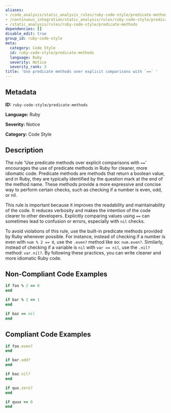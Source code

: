 ```yaml
---
aliases:
- /code_analysis/static_analysis_rules/ruby-code-style/predicate-methods
- /continuous_integration/static_analysis/rules/ruby-code-style/predicate-methods
- /static_analysis/rules/ruby-code-style/predicate-methods
dependencies: []
disable_edit: true
group_id: ruby-code-style
meta:
  category: Code Style
  id: ruby-code-style/predicate-methods
  language: Ruby
  severity: Notice
  severity_rank: 3
title: 'Use predicate methods over explicit comparisons with `==` '
---
```

<!--  SOURCED FROM https://github.com/DataDog/datadog-static-analyzer-rule-docs -->


## Metadata
**ID:** `ruby-code-style/predicate-methods`

**Language:** Ruby

**Severity:** Notice

**Category:** Code Style

## Description
The rule 'Use predicate methods over explicit comparisons with `==`' encourages the use of predicate methods in Ruby for cleaner, more idiomatic code. Predicate methods are methods that return a boolean value, and in Ruby, they are typically identified by the question mark at the end of the method name. These methods provide a more expressive and concise way to perform certain checks, such as checking if a number is even, odd, or nil.

This rule is important because it improves the readability and maintainability of the code. It reduces verbosity and makes the intention of the code clearer to other developers. Explicitly comparing values using `==` can sometimes lead to confusion or errors, especially with `nil` checks. 

To avoid violations of this rule, use the built-in predicate methods provided by Ruby whenever possible. For instance, instead of checking if a number is even with `num % 2 == 0`, use the `.even?` method like so: `num.even?`. Similarly, instead of checking if a variable is `nil` with `var == nil`, use the `.nil?` method: `var.nil?`. By following these practices, you can write cleaner and more idiomatic Ruby code.

## Non-Compliant Code Examples
```ruby
if foo % 2 == 0
end

if bar % 2 == 1
end

if baz == nil
end
```

## Compliant Code Examples
```ruby
if foo.even?
end

if bar.odd?
end

if baz.nil?
end

if qux.zero?
end

if quux == 0
end
```
